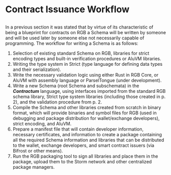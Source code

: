 # Contract Issuance Workflow

##

In a previous section it was stated that by virtue of its characteristic of being a blueprint for contracts on RGB a Schema will be written by someone and will be used later by someone else not necessarily capable of programming. The workflow for writing a Schema is as follows:

1. Selection of existing standard Schema on RGB, libraries for strict encoding types and built-in verification procedures or AluVM libraries.
2. Writing the type system in Strict (type language for defining data types and their serialization).
3. Write the necessary validation logic using either Rust in RGB Core, or AluVM with assembly language or ParselTongue (under development).
4. Write a new Schema (root Schema and subschemata) in the _**Contractum**_ language, using interfaces imported from the standard RGB schema library, Strict type system libraries (including those created in p. 2), and the validation procedure from p. 2.
5. Compile the Schema and other libraries created from scratch in binary format, which will provide binaries and symbol files for RGB (used in debugging and package distribution for wallet/exchange developers), strict encoding, and AluVM.
6. Prepare a manifest file that will contain developer information, necessary certificates, and information to create a package containing all the required Schema information and libraries that can be distributed to the wallet, exchange developers, and smart contract issuers (via Bifrost or other means).
7. Run the RGB packaging tool to sign all libraries and place them in the package, upload them to the Storm network and other centralized package managers.
